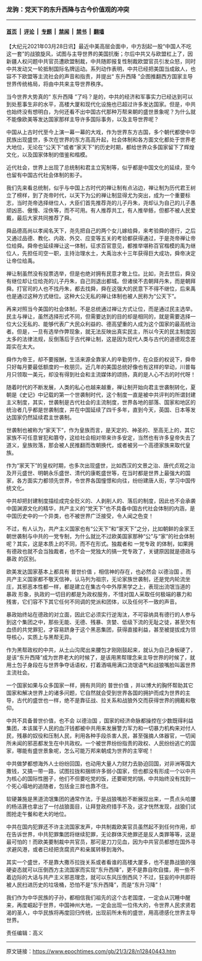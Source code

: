 ### 龙驹：党天下的东升西降与古今价值观的冲突

---

#### [首页](../../../..?n12840443) &nbsp;|&nbsp; [评论](../../../../../epoch-comment?n12840443) &nbsp;|&nbsp; [专题](../../../../../epoch-special?n12840443) &nbsp;|&nbsp; [禁闻](../../../../../epoch-news?n12840443) &nbsp;|&nbsp; [禁书](../../../../../books?n12840443) &nbsp;|&nbsp; [翻墙](https://github.com/gfw-breaker/nogfw/blob/master/README.md?n12840443)


<div class="post_content" id="artbody" itemprop="articleBody">
 <!-- article content begin -->
 <p>
  【大纪元2021年03月28日讯】最近中美高层会面中，中方刮起一股“中国人不吃这一套”的战狼旋风，试图与主导世界的美国抗衡；尔后中共又与欧盟杠上了，因新疆人权问题中共官员遭欧盟制裁，中共随即报复性制裁欧盟官员引发众怒，同时中共发动又一轮抵制国际名牌运动。系列动作表明，中共已经把美国当成敌人，也容不下欧盟等主流社会的声音和指责，并提出“
  <ok href="https://www.epochtimes.com/gb/tag/%E4%B8%9C%E5%8D%87%E8%A5%BF%E9%99%8D.html">
   东升西降
  </ok>
  ”企图推翻西方国家主导世界传统格局，将由中共来主导世界秩序。
 </p>
 <p>
  当今世界大势真的“
  <ok href="https://www.epochtimes.com/gb/tag/%E4%B8%9C%E5%8D%87%E8%A5%BF%E9%99%8D.html">
   东升西降
  </ok>
  ”了吗？是的，中共的经济和军事实力已经达到可以到处惹事生非的水平，高楼大厦和现代化设施也已超过许多发达国家。但是，中共也始终没有想明白，为何还看不出中国古代那种万帮来朝的盛世景象呢？为什么就不能像欧美等发达国家那样主导许多国际事务，以及主导世界呢？
 </p>
 <p>
  中国从上古时代至今上演一幕一幕的大戏，作为世界东方古国，多个朝代都使中华民族出现盛世，多次在世界的东方高高升起，社会体制和各方面文化都处于世界老大地位，无论在“公天下”或者“家天下”的历史时期，都给世界众多国家留下了辉煌文化，以及国家体制的借鉴和楷模。
 </p>
 <p>
  近代社会，世界上出现了总统制和君主立宪制等，似乎都是中国文化的延续，至今也留有中国古代社会体制的影子。
 </p>
 <p>
  我们先来看总统制，似乎与中国上古时代的禅让制有点沾边，禅让制为历代君王树立了榜样，到了尧帝时代，以天下为公的禅让制显得尤为突出，成为一个重要标志，当时尧帝选择继位人，大臣们首先推荐尧的儿子丹朱，尧却认为自己的儿子愚顽凶恶、傲慢、淫佚等，而不可用。有人推荐共工，有人推举鲧，但都不被人民爱戴，最后大家共同推荐了舜。
 </p>
 <p>
  舜品德高尚以孝闻名天下，尧先把自己的两个女儿嫁给舜，来考验舜的德行，之后又通过品德、教化、内政、外交、应变等五关的考验都获得通过，于是尧帝禅让帝位给舜。舜帝也延续禅让这一体制，征求百官意见，都推举堪称百官楷模的禹为继位人，先担任司空一职，主持治理水土，大禹治水十三年获得巨大成功，舜帝决定让帝位给禹。
 </p>
 <p>
  禅让制虽然没有投票选举，但是也绝对拥有民意才敢上位。比如，尧去世后，舜没有继位却让位给尧的儿子丹朱，自己则退出都城。但诸侯不去朝拜丹朱，而是朝拜舜。打官司的人也不找丹朱，都去找舜，舜在这强大的民意下不得不继位，后来禹也是通过这种方式继位。这种大公无私的禅让体制也被人民称为“公天下”。
 </p>
 <p>
  再来对照当今美国的社会体制，不是总统通过禅让方式让位，而是通过民主选举。民主与禅让，虽然选择形式不同，但需要达到的目的却是相同的，就是需要选择一位大公无私的、能够代表广大民众利益的、德高望重的人成为这个国家的最高统治者。但是，一旦有选举作弊现象，就无法反映出真实民主，所以今天的民主制度因太多的法律法规，反倒落后于古代禅让制，这是因为现代人类与古代的道德观念差距实在太大。
 </p>
 <p>
  舜作为帝王，却不要报酬，生活来源全靠家人的辛勤劳作，在众臣的权说下，舜帝只好每月要最低额度的一枚朋贝。近几年的美国总统好像也有这样的举动，川普每月只领取一美元，却没有得到社会和主流媒体的颂扬，真的是人心不古的时代呀！
 </p>
 <p>
  随着时代的不断发展，人类的私心也越来越重，禅让制开始向君主世袭制转化，夏朝是《史记》中记载的第一个世袭制时代，这个制度一直是被中共评判的所谓封建主义制度，其实，世袭制是古代社会的主流制度，世界各地的部落、国家和地区的统治者几乎都是世袭制度，并在中国延续了四千多年，直到今天，英国、日本等发达国家仍然延续君主世袭制。
 </p>
 <p>
  世袭制也被称为“家天下”，作为皇族而言，是天定的、神圣的、至高无上的，其它家族不可任意冒犯和篡夺，这给社会相对带来许多安定，当然也有许多皇帝失去了道义，皇族败落，那会被人民推翻而改朝换代，或者被另一个高德家族来取代皇族。
 </p>
 <p>
  作为“家天下”的皇权时期，也多次出现盛世，比如西汉的文景之治、唐代贞观之治及开元盛世、明朝永乐盛世、清代的康乾盛世等，在当时都是世界上最强大的国家，各方面实力都领先世界，令世界各国憧憬和向往，纷纷建唐人街，学习中国传统文化。
 </p>
 <p>
  中共却把封建制度描绘成完全贬义的、人剥削人的、落后的制度，因此也不会承袭中国渊源文化的精华，共产主义的“党天下”也不具备中国古代社会体制的内涵，是中国历史中的一个异类，也不被世界广泛接受，令人闻之色变！
 </p>
 <p>
  不过，有人认为，共产主义国家也有“公天下”和“家天下”之分，比如朝鲜的金家王朝世袭制与中共的一党专制，为什么就比不过欧美国家那种“公”与“家”的社会体制呢？其实，这是本质上的不同，而不在形式。独裁者和
  <ok href="https://www.epochtimes.com/gb/tag/%E4%B8%80%E5%85%9A%E4%B8%93%E6%94%BF.html">
   一党专政
  </ok>
  的体制，如果拥有德政也就不会当独裁者，也不会一党独大的搞一党专政了，关键原因就是德政与
  <ok href="https://www.epochtimes.com/gb/tag/%E6%9A%B4%E6%94%BF.html">
   暴政
  </ok>
  的区别。
 </p>
 <p>
  欧美发达国家基本上都具有
  <ok href="https://www.epochtimes.com/gb/tag/%E6%99%AE%E4%B8%96%E4%BB%B7%E5%80%BC.html">
   普世价值
  </ok>
  ，相信神的存在，也必然会
  <ok href="https://www.epochtimes.com/gb/tag/%E4%BB%A5%E5%BE%B7%E6%B2%BB%E5%9B%BD.html">
   以德治国
  </ok>
  。而共产主义国家都不敬天信神，认马列为祖宗，无论家族世袭制，还是党内轮流坐庄，其邪恶本性都一样，都是建立在集古今中外厚黑学之上，表现出流氓当道的
  <ok href="https://www.epochtimes.com/gb/tag/%E6%9A%B4%E6%94%BF.html">
   暴政
  </ok>
  形象，执政的一切目的都是为政权服务，不惜对国人采取任何极端的暴力和残害，它们容不下其它任何不同调的党派和团体，以及任何不一致的声音。
 </p>
 <p>
  暴政始终站在德政的对立面，因此它必须实行逆淘汰，不可容纳具有德行的人参与到这个集团之中，那些无能、无德、残暴、贪婪、低级下流的无耻之徒，甚至欠有血债的共党罪犯，才容易跻身于这个黑恶集团，获得直接利益，甚至被提拔成为领导核心，实质上与黑帮无异。
 </p>
 <p>
  作为黑帮政权的中共，从土山沟爬出来腰包才刚刚鼓起来，就认为自己身板硬了，是该“东升西降”成为世界老大的时候了，是该用黑帮理念来主导世界的时候了，就用土包子身段在与世界争夺话语权，打着酒嗝用满口流氓语气和战狼嘴脸叫嚣世界主流社会。
 </p>
 <p>
  一个国家如果与众多国家一样，拥有共同的
  <ok href="https://www.epochtimes.com/gb/tag/%E6%99%AE%E4%B8%96%E4%BB%B7%E5%80%BC.html">
   普世价值
  </ok>
  ，并以博大的胸怀帮助其它国家和解决世界上的诸多问题，它自然就会受到世界各国的拥护而成为世界的主导，古代的盛世也一样，绝不是靠征战、拉关系和战狼外交而获得世界的拥戴和敬仰。
 </p>
 <p>
  中共不具备普世价值，也不会
  <ok href="https://www.epochtimes.com/gb/tag/%E4%BB%A5%E5%BE%B7%E6%B2%BB%E5%9B%BD.html">
   以德治国
  </ok>
  ，国家的经济命脉都操控在少数既得利益集团，本该属于人民的血汗钱都被中共用来发展警力军力和一切暴力机构来对付人民，残暴的奴役和压制人民，利用各种手段杀害人民，甚至强摘人体器官，一切闻所未闻的邪恶都发生在中共政权。一个被世界纷纷指责的政权、人民纷纷逃亡的国家，哪能有盛世景象呢，怎么可能万邦来朝成为世界的主宰呢！
 </p>
 <p>
  中共做梦都想海外人士纷纷回国，也动用大量人力财力去胁迫回国，对非洲等国大撒钱，又搞一带一路，试图拉拢和捆绑许多弱小国家，但也都没有形成一个以中共为核心的国际性圈子，他们不但要吃党的饭，还要砸党的锅，中共始终没有找到一个死心塌地的追随者，包括金三胖也靠不住。
 </p>
 <p>
  软硬兼施是黑道流氓集团的通常作法，于是战狼嘴脸不断展现出来，一贯点头哈腰的杨洁篪也拿出了一付战狼面目，让拜登政府措手不及，这才恍然发现，战狼们试图抢走午餐和老大的地位。
 </p>
 <p>
  中共在国内犯罪还不许主流国家发声，中共制裁欧美官员虽然起不到任何作用，却在告诉世界，中共犯罪集团将继续犯罪，无论群体灭绝罪还是反人类罪等等，这是最可怕的！而欧美要制裁中共官员，那可是刀刀见血，因为中共官员都想在国外寻求避风港，或者已经把贪腐资产和亲属转移到海外。
 </p>
 <p>
  其实一个盛世，不是靠大撒币拉拢关系或者看谁的高楼大厦多，也不是靠战狼的强硬姿态就可以压倒西方主流国家而实现“东升西降”，更不是靠自吹自擂，用一些不着边际的大话与共产主义邪恶理念，就可以东风压倒西风？不过，狂妄的中共即将被人民扫进历史的垃圾桶，恐怕不是“东升西降”，而是“东升习降”！
 </p>
 <p>
  我们作为中华民族的子孙，都相信我们祖先的这个古老国度，一定会从沉睡中醒来，再度崛起于世界，中国神州大地，一定会出现一位伟大的，令世界人民求贤若渴的圣人，中华民族将再度回归传统，出现前所未有的盛世，用高德感化世界主导世界。
 </p>
 <p>
  责任编辑：高义
 </p>
 <!-- article content end -->
 <div id="below_article_ad">
 </div>
</div>


---

原文链接：https://www.epochtimes.com/gb/21/3/28/n12840443.htm